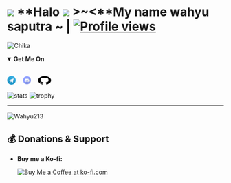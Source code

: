 # <img src="https://i.pinimg.com/originals/01/63/6c/01636c5434cd0462086620c60fdfec16.gif" width="50px"> **Halo <img src="https://raw.githubusercontent.com/MartinHeinz/MartinHeinz/master/wave.gif" width="30px"> >~<**My name wahyu saputra ~  | [![Profile views](https://gpvc.arturio.dev/Wahyu213)](https://github.com/Wahyu213)


![Chika](https://user-images.githubusercontent.com/91831925/149545842-83c559ca-b97c-4af1-a0af-bd369146383c.png)

<details open align="left">
    <summary><b>Get Me On</b></summary><br/>

<a href="https://t.me/zenfrans"><img src="https://github.com/Okaeri-Project/Wahyu213-Profile-Requirements/blob/main/Telegram_logo.svg" alt="telegram" width="20" height="20"></a>
&nbsp;&nbsp;
<a href="https://discordapp.com/users/895518628739424326"><img src="https://github.com/Okaeri-Project/Wahyu213-Profile-Requirements/blob/main/discord_101785.svg" width="20.5" height="20.5" alt="discord"></a>
&nbsp;&nbsp;
<a href="https://github.com/Wahyu213"><img src="https://github.com/Okaeri-Project/Wahyu213-Profile-Requirements/blob/main/assets/github.svg" width="30" alt="Github.io" width="20" height="20"></a>
</details>

![stats](https://github-readme-stats.vercel.app/api?username=Wahyu213&show_icons=true&theme=radical)
![trophy](https://github-profile-trophy.vercel.app/?username=Wahyu213&theme=juicyfresh&no-bg=true&no-frame=false&column=3&")
 
 ________________________________________________________________________________________________________________________________________________________________________________
<p><img align="center" src="https://github-readme-streak-stats.herokuapp.com/?user=Wahyu213" alt="Wahyu213" /></p>

## 💰 **Donations & Support**

- **Buy me a Ko-fi:**
  
  <a href='https://ko-fi.com/scroolx' target='_blank'><img height='25' style='border:0px;height:36px;' src='https://az743702.vo.msecnd.net/cdn/kofi1.png?v=a&w=144' border='0' alt='Buy Me a Coffee at ko-fi.com' /></a>
 

